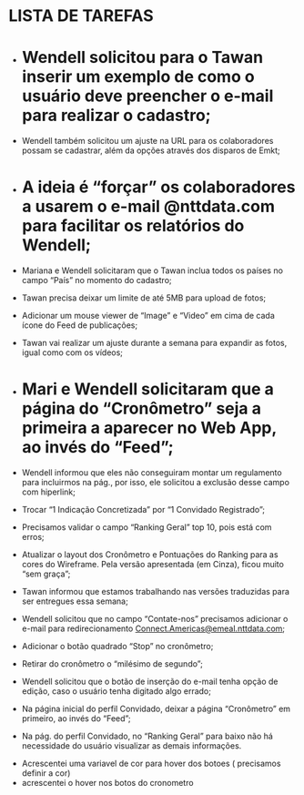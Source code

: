 # LISTA DE TAREFAS


- # Wendell solicitou para o Tawan inserir um exemplo de como o usuário deve preencher o e-mail para realizar o cadastro;

- Wendell também solicitou um ajuste na URL para os colaboradores possam se cadastrar, além da opções através dos disparos de Emkt;

- # A ideia é “forçar” os colaboradores a usarem o e-mail @nttdata.com para facilitar os relatórios do Wendell;

- Mariana e Wendell solicitaram que o Tawan inclua todos os países no campo “País” no momento do cadastro;

- Tawan precisa deixar um limite de até 5MB para upload de fotos;

- Adicionar um mouse viewer de “Image” e “Video” em cima de cada ícone do Feed de publicações;

- Tawan vai realizar um ajuste durante a semana para expandir as fotos, igual como com os vídeos;

- # Mari e Wendell solicitaram que a página do “Cronômetro” seja a primeira a aparecer no Web App, ao invés do “Feed”;

- Wendell informou que eles não conseguiram montar um regulamento para incluirmos na pág., por isso, ele solicitou a exclusão desse campo com hiperlink;

- Trocar “1 Indicação Concretizada” por “1 Convidado Registrado”;

- Precisamos validar o campo “Ranking Geral” top 10, pois está com erros;

- Atualizar o layout dos Cronômetro e Pontuações do Ranking para as cores do Wireframe. Pela versão apresentada (em Cinza), ficou muito “sem graça”;

- Tawan informou que estamos trabalhando nas versões traduzidas para ser entregues essa semana;

- Wendell solicitou que no campo “Contate-nos” precisamos adicionar o e-mail para redirecionamento Connect.Americas@emeal.nttdata.com;

- Adicionar o botão quadrado “Stop” no cronômetro;

- Retirar do cronômetro o “milésimo de segundo”;

- Wendell solicitou que o botão de inserção do e-mail tenha opção de edição, caso o usuário tenha digitado algo errado;

- Na página inicial do perfil Convidado, deixar a página “Cronômetro” em primeiro, ao invés do “Feed”;

- Na pág. do perfil Convidado, no “Ranking Geral” para baixo não há necessidade do usuário visualizar as demais informações.



<!-- FEITOS TAWAN -->

- Acrescentei uma variavel de cor para hover dos botoes ( precisamos definir a cor)
- acrescentei o hover nos botos do cronometro
